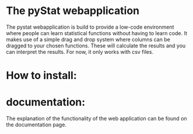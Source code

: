 # The pyStat webapplication

The pystat webapplication is build to provide a low-code environment where people can learn statistical functions without having to learn code.
It makes use of a simple drag and drop system where columns can be dragged to your chosen functions.
These will calculate the results and you can interpret the results.
For now, it only works with csv files.

# How to install:


# documentation:

The explanation of the functionality of the web application can be found on the documentation page.